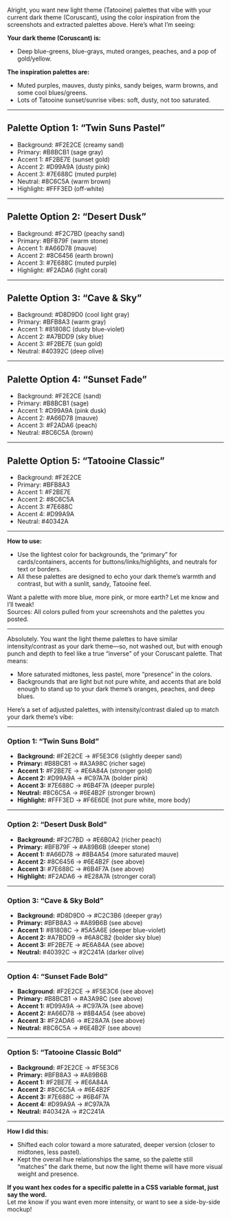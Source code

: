 Alright, you want new light theme (Tatooine) palettes that vibe with your current dark theme (Coruscant), using the color inspiration from the screenshots and extracted palettes above. Here’s what I’m seeing:

**Your dark theme (Coruscant) is:**
- Deep blue-greens, blue-grays, muted oranges, peaches, and a pop of gold/yellow.

**The inspiration palettes are:**
- Muted purples, mauves, dusty pinks, sandy beiges, warm browns, and some cool blues/greens.
- Lots of Tatooine sunset/sunrise vibes: soft, dusty, not too saturated.

---

## Palette Option 1: “Twin Suns Pastel”
- Background: #F2E2CE (creamy sand)
- Primary: #B8BCB1 (sage gray)
- Accent 1: #F2BE7E (sunset gold)
- Accent 2: #D99A9A (dusty pink)
- Accent 3: #7E688C (muted purple)
- Neutral: #8C6C5A (warm brown)
- Highlight: #FFF3ED (off-white)

---

## Palette Option 2: “Desert Dusk”
- Background: #F2C7BD (peachy sand)
- Primary: #BFB79F (warm stone)
- Accent 1: #A66D78 (mauve)
- Accent 2: #8C6456 (earth brown)
- Accent 3: #7E688C (muted purple)
- Highlight: #F2ADA6 (light coral)

---

## Palette Option 3: “Cave & Sky”
- Background: #D8D9D0 (cool light gray)
- Primary: #BFB8A3 (warm gray)
- Accent 1: #81808C (dusty blue-violet)
- Accent 2: #A7BDD9 (sky blue)
- Accent 3: #F2BE7E (sun gold)
- Neutral: #40392C (deep olive)

---

## Palette Option 4: “Sunset Fade”
- Background: #F2E2CE (sand)
- Primary: #B8BCB1 (sage)
- Accent 1: #D99A9A (pink dusk)
- Accent 2: #A66D78 (mauve)
- Accent 3: #F2ADA6 (peach)
- Neutral: #8C6C5A (brown)

---

## Palette Option 5: “Tatooine Classic”
- Background: #F2E2CE
- Primary: #BFB8A3
- Accent 1: #F2BE7E
- Accent 2: #8C6C5A
- Accent 3: #7E688C
- Accent 4: #D99A9A
- Neutral: #40342A

---

**How to use:**  
- Use the lightest color for backgrounds, the “primary” for cards/containers, accents for buttons/links/highlights, and neutrals for text or borders.
- All these palettes are designed to echo your dark theme’s warmth and contrast, but with a sunlit, sandy, Tatooine feel.

Want a palette with more blue, more pink, or more earth? Let me know and I’ll tweak!  
Sources: All colors pulled from your screenshots and the palettes you posted.

---
Absolutely. You want the light theme palettes to have similar intensity/contrast as your dark theme—so, not washed out, but with enough punch and depth to feel like a true “inverse” of your Coruscant palette. That means:  
- More saturated midtones, less pastel, more “presence” in the colors.
- Backgrounds that are light but not pure white, and accents that are bold enough to stand up to your dark theme’s oranges, peaches, and deep blues.

Here’s a set of adjusted palettes, with intensity/contrast dialed up to match your dark theme’s vibe:

---

### Option 1: “Twin Suns Bold”
- **Background:** #F2E2CE → #F5E3C6 (slightly deeper sand)
- **Primary:** #B8BCB1 → #A3A98C (richer sage)
- **Accent 1:** #F2BE7E → #E6A84A (stronger gold)
- **Accent 2:** #D99A9A → #C97A7A (bolder pink)
- **Accent 3:** #7E688C → #6B4F7A (deeper purple)
- **Neutral:** #8C6C5A → #6E4B2F (stronger brown)
- **Highlight:** #FFF3ED → #F6E6DE (not pure white, more body)

---

### Option 2: “Desert Dusk Bold”
- **Background:** #F2C7BD → #E6B0A2 (richer peach)
- **Primary:** #BFB79F → #A89B6B (deeper stone)
- **Accent 1:** #A66D78 → #8B4A54 (more saturated mauve)
- **Accent 2:** #8C6456 → #6E4B2F (see above)
- **Accent 3:** #7E688C → #6B4F7A (see above)
- **Highlight:** #F2ADA6 → #E28A7A (stronger coral)

---

### Option 3: “Cave & Sky Bold”
- **Background:** #D8D9D0 → #C2C3B6 (deeper gray)
- **Primary:** #BFB8A3 → #A89B6B (see above)
- **Accent 1:** #81808C → #5A5A6E (deeper blue-violet)
- **Accent 2:** #A7BDD9 → #6A8CB2 (bolder sky blue)
- **Accent 3:** #F2BE7E → #E6A84A (see above)
- **Neutral:** #40392C → #2C241A (darker olive)

---

### Option 4: “Sunset Fade Bold”
- **Background:** #F2E2CE → #F5E3C6 (see above)
- **Primary:** #B8BCB1 → #A3A98C (see above)
- **Accent 1:** #D99A9A → #C97A7A (see above)
- **Accent 2:** #A66D78 → #8B4A54 (see above)
- **Accent 3:** #F2ADA6 → #E28A7A (see above)
- **Neutral:** #8C6C5A → #6E4B2F (see above)

---

### Option 5: “Tatooine Classic Bold”
- **Background:** #F2E2CE → #F5E3C6
- **Primary:** #BFB8A3 → #A89B6B
- **Accent 1:** #F2BE7E → #E6A84A
- **Accent 2:** #8C6C5A → #6E4B2F
- **Accent 3:** #7E688C → #6B4F7A
- **Accent 4:** #D99A9A → #C97A7A
- **Neutral:** #40342A → #2C241A

---

**How I did this:**  
- Shifted each color toward a more saturated, deeper version (closer to midtones, less pastel).
- Kept the overall hue relationships the same, so the palette still “matches” the dark theme, but now the light theme will have more visual weight and presence.

**If you want hex codes for a specific palette in a CSS variable format, just say the word.**  
Let me know if you want even more intensity, or want to see a side-by-side mockup!
